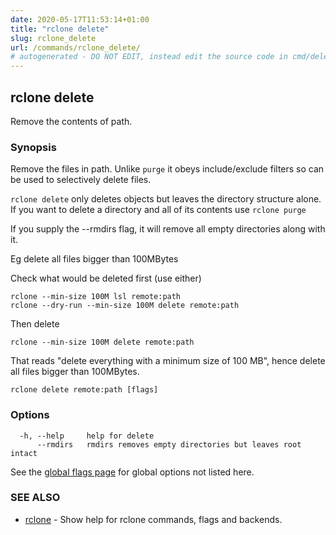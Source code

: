 ```yaml
---
date: 2020-05-17T11:53:14+01:00
title: "rclone delete"
slug: rclone_delete
url: /commands/rclone_delete/
# autogenerated - DO NOT EDIT, instead edit the source code in cmd/delete/ and as part of making a release run "make commanddocs"
---
```

## rclone delete

Remove the contents of path.

### Synopsis


Remove the files in path.  Unlike `purge` it obeys include/exclude
filters so can be used to selectively delete files.

`rclone delete` only deletes objects but leaves the directory structure
alone. If you want to delete a directory and all of its contents use
`rclone purge`

If you supply the --rmdirs flag, it will remove all empty directories along with it.

Eg delete all files bigger than 100MBytes

Check what would be deleted first (use either)

    rclone --min-size 100M lsl remote:path
    rclone --dry-run --min-size 100M delete remote:path

Then delete

    rclone --min-size 100M delete remote:path

That reads "delete everything with a minimum size of 100 MB", hence
delete all files bigger than 100MBytes.


```
rclone delete remote:path [flags]
```

### Options

```
  -h, --help     help for delete
      --rmdirs   rmdirs removes empty directories but leaves root intact
```

See the [global flags page](/flags/) for global options not listed here.

### SEE ALSO

* [rclone](/commands/rclone/)	 - Show help for rclone commands, flags and backends.

